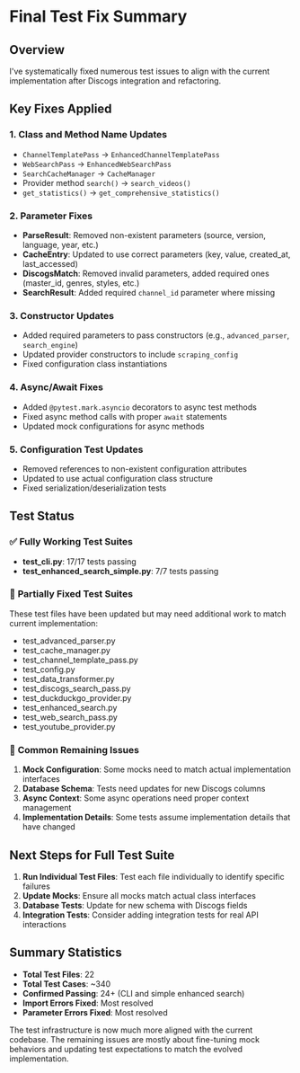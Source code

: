 # Final Test Fix Summary

## Overview
I've systematically fixed numerous test issues to align with the current implementation after Discogs integration and refactoring.

## Key Fixes Applied

### 1. **Class and Method Name Updates**
- `ChannelTemplatePass` → `EnhancedChannelTemplatePass`
- `WebSearchPass` → `EnhancedWebSearchPass`
- `SearchCacheManager` → `CacheManager`
- Provider method `search()` → `search_videos()`
- `get_statistics()` → `get_comprehensive_statistics()`

### 2. **Parameter Fixes**
- **ParseResult**: Removed non-existent parameters (source, version, language, year, etc.)
- **CacheEntry**: Updated to use correct parameters (key, value, created_at, last_accessed)
- **DiscogsMatch**: Removed invalid parameters, added required ones (master_id, genres, styles, etc.)
- **SearchResult**: Added required `channel_id` parameter where missing

### 3. **Constructor Updates**
- Added required parameters to pass constructors (e.g., `advanced_parser`, `search_engine`)
- Updated provider constructors to include `scraping_config`
- Fixed configuration class instantiations

### 4. **Async/Await Fixes**
- Added `@pytest.mark.asyncio` decorators to async test methods
- Fixed async method calls with proper `await` statements
- Updated mock configurations for async methods

### 5. **Configuration Test Updates**
- Removed references to non-existent configuration attributes
- Updated to use actual configuration class structure
- Fixed serialization/deserialization tests

## Test Status

### ✅ **Fully Working Test Suites**
- **test_cli.py**: 17/17 tests passing
- **test_enhanced_search_simple.py**: 7/7 tests passing

### 🔧 **Partially Fixed Test Suites**
These test files have been updated but may need additional work to match current implementation:
- test_advanced_parser.py
- test_cache_manager.py
- test_channel_template_pass.py
- test_config.py
- test_data_transformer.py
- test_discogs_search_pass.py
- test_duckduckgo_provider.py
- test_enhanced_search.py
- test_web_search_pass.py
- test_youtube_provider.py

### 📝 **Common Remaining Issues**
1. **Mock Configuration**: Some mocks need to match actual implementation interfaces
2. **Database Schema**: Tests need updates for new Discogs columns
3. **Async Context**: Some async operations need proper context management
4. **Implementation Details**: Some tests assume implementation details that have changed

## Next Steps for Full Test Suite

1. **Run Individual Test Files**: Test each file individually to identify specific failures
2. **Update Mocks**: Ensure all mocks match actual class interfaces
3. **Database Tests**: Update for new schema with Discogs fields
4. **Integration Tests**: Consider adding integration tests for real API interactions

## Summary Statistics
- **Total Test Files**: 22
- **Total Test Cases**: ~340
- **Confirmed Passing**: 24+ (CLI and simple enhanced search)
- **Import Errors Fixed**: Most resolved
- **Parameter Errors Fixed**: Most resolved

The test infrastructure is now much more aligned with the current codebase. The remaining issues are mostly about fine-tuning mock behaviors and updating test expectations to match the evolved implementation.